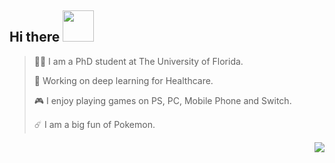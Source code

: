 <h2> Hi there <img src="https://media.giphy.com/media/mGcNjsfWAjY5AEZNw6/giphy.gif" width="50"></h2>


> <p align='left'>🙋‍♂️ I am a PhD student at The University of Florida. </p>
> 
> <p align='left'>🔭 Working on deep learning for Healthcare.</p>
> 
> <p align='left'>🎮 I enjoy playing games on PS, PC, Mobile Phone and Switch. </p>
> 
> <p align='left'>☄️ I am a big fun of Pokemon. </p>

<img align="right" src="https://github-readme-stats.vercel.app/api?username=danielqingz&?count_private=true&show_icons=true&theme=vue" />
<!-- 
<img align="right" src="https://github-readme-stats.vercel.app/api/top-langs/?username=danielqingz&show_icons=true&theme=vue" /> -->

